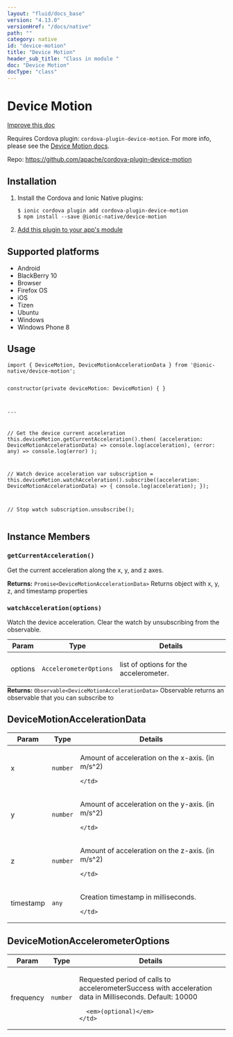 ```yaml
---
layout: "fluid/docs_base"
version: "4.13.0"
versionHref: "/docs/native"
path: ""
category: native
id: "device-motion"
title: "Device Motion"
header_sub_title: "Class in module "
doc: "Device Motion"
docType: "class"
---
```


<h1 class="api-title">Device Motion</h1>

<a class="improve-v2-docs" href="http://github.com/ionic-team/ionic-native/edit/master/src/@ionic-native/plugins/device-motion/index.ts#L35">
  Improve this doc
</a>







<p>Requires Cordova plugin: <code>cordova-plugin-device-motion</code>. For more info, please see the <a href="https://github.com/apache/cordova-plugin-device-motion">Device Motion docs</a>.</p>


<p>Repo:
  <a href="https://github.com/apache/cordova-plugin-device-motion">
    https://github.com/apache/cordova-plugin-device-motion
  </a>
</p>


<h2><a class="anchor" name="installation" href="#installation"></a>Installation</h2>
<ol class="installation">
  <li>Install the Cordova and Ionic Native plugins:<br>
    <pre><code class="nohighlight">$ ionic cordova plugin add cordova-plugin-device-motion
$ npm install --save @ionic-native/device-motion
</code></pre>
  </li>
  <li><a href="https://ionicframework.com/docs/native/#Add_Plugins_to_Your_App_Module">Add this plugin to your app's module</a></li>
</ol>



<h2><a class="anchor" name="platforms" href="#platforms"></a>Supported platforms</h2>
<ul>
  <li>Android</li><li>BlackBerry 10</li><li>Browser</li><li>Firefox OS</li><li>iOS</li><li>Tizen</li><li>Ubuntu</li><li>Windows</li><li>Windows Phone 8</li>
</ul>






<h2><a class="anchor" name="usage" href="#usage"></a>Usage</h2>
<pre><code class="lang-typescript">import { DeviceMotion, DeviceMotionAccelerationData } from &#39;@ionic-native/device-motion&#39;;

constructor(private deviceMotion: DeviceMotion) { }

...

// Get the device current acceleration
this.deviceMotion.getCurrentAcceleration().then(
  (acceleration: DeviceMotionAccelerationData) =&gt; console.log(acceleration),
  (error: any) =&gt; console.log(error)
);

// Watch device acceleration
var subscription = this.deviceMotion.watchAcceleration().subscribe((acceleration: DeviceMotionAccelerationData) =&gt; {
  console.log(acceleration);
});

// Stop watch
subscription.unsubscribe();
</code></pre>








<h2><a class="anchor" name="instance-members" href="#instance-members"></a>Instance Members</h2>
<h3><a class="anchor" name="getCurrentAcceleration" href="#getCurrentAcceleration"></a><code>getCurrentAcceleration()</code></h3>


Get the current acceleration along the x, y, and z axes.


<div class="return-value" markdown="1">
  <i class="icon ion-arrow-return-left"></i>
  <b>Returns:</b> <code>Promise&lt;DeviceMotionAccelerationData&gt;</code> Returns object with x, y, z, and timestamp properties
</div><h3><a class="anchor" name="watchAcceleration" href="#watchAcceleration"></a><code>watchAcceleration(options)</code></h3>




Watch the device acceleration. Clear the watch by unsubscribing from the observable.
<table class="table param-table" style="margin:0;">
  <thead>
  <tr>
    <th>Param</th>
    <th>Type</th>
    <th>Details</th>
  </tr>
  </thead>
  <tbody>
  <tr>
    <td>
      options</td>
    <td>
      <code>AccelerometerOptions</code>
    </td>
    <td>
      <p>list of options for the accelerometer.</p>
</td>
  </tr>
  </tbody>
</table>

<div class="return-value" markdown="1">
  <i class="icon ion-arrow-return-left"></i>
  <b>Returns:</b> <code>Observable&lt;DeviceMotionAccelerationData&gt;</code> Observable returns an observable that you can subscribe to
</div>





<h2><a class="anchor" name="DeviceMotionAccelerationData" href="#DeviceMotionAccelerationData"></a>DeviceMotionAccelerationData</h2>

<table class="table param-table" style="margin:0;">
  <thead>
  <tr>
    <th>Param</th>
    <th>Type</th>
    <th>Details</th>
  </tr>
  </thead>
  <tbody>
  
  <tr>
    <td>
      x
    </td>
    <td>
      <code>number</code>
    </td>
    <td>
      <p>Amount of acceleration on the x-axis. (in m/s^2)</p>

      
    </td>
  </tr>
  
  <tr>
    <td>
      y
    </td>
    <td>
      <code>number</code>
    </td>
    <td>
      <p>Amount of acceleration on the y-axis. (in m/s^2)</p>

      
    </td>
  </tr>
  
  <tr>
    <td>
      z
    </td>
    <td>
      <code>number</code>
    </td>
    <td>
      <p>Amount of acceleration on the z-axis. (in m/s^2)</p>

      
    </td>
  </tr>
  
  <tr>
    <td>
      timestamp
    </td>
    <td>
      <code>any</code>
    </td>
    <td>
      <p>Creation timestamp in milliseconds.</p>

      
    </td>
  </tr>
  
  </tbody>
</table>


<h2><a class="anchor" name="DeviceMotionAccelerometerOptions" href="#DeviceMotionAccelerometerOptions"></a>DeviceMotionAccelerometerOptions</h2>

<table class="table param-table" style="margin:0;">
  <thead>
  <tr>
    <th>Param</th>
    <th>Type</th>
    <th>Details</th>
  </tr>
  </thead>
  <tbody>
  
  <tr>
    <td>
      frequency
    </td>
    <td>
      <code>number</code>
    </td>
    <td>
      <p>Requested period of calls to accelerometerSuccess with acceleration data in Milliseconds. Default: 10000</p>

      <em>(optional)</em>
    </td>
  </tr>
  
  </tbody>
</table>





